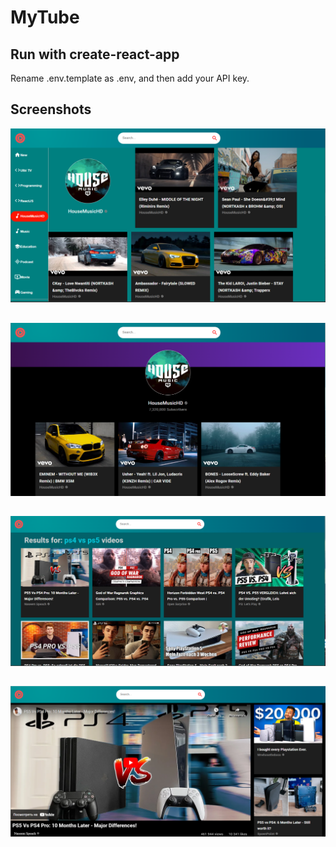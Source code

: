 
# MyTube

## Run with create-react-app

Rename .env.template as .env, and then add your API key.



## Screenshots

![App Screenshot](https://github.com/KarenTsaturyan/Project-images/blob/93cd235b3560f26ba09175ab9d6a0c89ccf11da7/p1.png)
## 
![App Screenshot](https://github.com/KarenTsaturyan/Project-images/blob/93cd235b3560f26ba09175ab9d6a0c89ccf11da7/p2.png)
## 
![App Screenshot](https://github.com/KarenTsaturyan/Project-images/blob/93cd235b3560f26ba09175ab9d6a0c89ccf11da7/p3.png)
## 
![App Screenshot](https://github.com/KarenTsaturyan/Project-images/blob/93cd235b3560f26ba09175ab9d6a0c89ccf11da7/p4.png)

